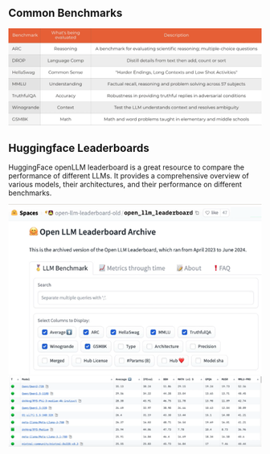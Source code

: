 ## Common Benchmarks  

![alt text](image.png)

## Huggingface Leaderboards

HuggingFace openLLM leaderboard is a great resource to compare the performance of different LLMs. It provides a comprehensive overview of various models, their architectures, and their performance on different benchmarks.

<center>

![alt text](image-2.png)
![alt text](image-3.png)

</center>